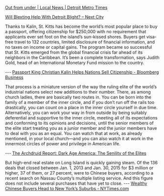 <!-- njnmdoc:  title="Economic Collapse"  -->

[Out from under | Local News | Detroit Metro Times](http://www.metrotimes.com/detroit/one-family-fights-to-win-its-house-back-in-the-wayne-county-foreclosure-auction-after-being-scammed-by-a-sub-subprime-entrepreneur/Content?oid=2379234)

[Will Blexting Help With Detroit Blight? – Next City](https://nextcity.org/daily/entry/detroit-blight-blexting-houses-motor-city-mapping)

Thanks to Kalin, St. Kitts has become the world’s most popular place to buy a passport, offering citizenship for $250,000 with no requirement that applicants ever set foot on the island’s sun-kissed shores. Buyers get visa-free travel to 132 countries, limited disclosure of financial information, and no taxes on income or capital gains. The program became so successful that St. Kitts emerged from the global financial crisis far ahead of its neighbors in the Caribbean. It’s been a complete transformation, says Judith Gold, head of an International Monetary Fund mission to the country.

 --- [Passport King Christian Kalin Helps Nations Sell Citizenship - Bloomberg Business](http://www.bloomberg.com/news/articles/2015-03-11/passport-king-christian-kalin-helps-nations-sell-citizenship)

That process is a miniature version of the way the ruling elite of the world’s industrial nations select new additions to their number. There, as among church ladies, there are basically two routes in. You can be born into the family of a member of the inner circle, and if you don’t run off the rails too drastically, you can count on a place in the inner circle yourself in due time. Alternatively, you can work your way in from outside by being suitably deferential and supportive to the inner circle, meeting all of its expectations and conforming to its opinions and decisions, until the senior members of the elite start treating you as a junior member and the junior members have to deal with you as an equal. You can watch that at work, as already mentioned, in your local church—and you can also watch it at work in the innermost circles of power and privilege in American life.

 --- [The Archdruid Report: Dark Age America: The Senility of the Elites](http://thearchdruidreport.blogspot.com/2014/09/dark-age-america-senility-of-elites.html)

But high-end real estate on Long Island is quickly gaining steam. Of the 136 deals that closed between Jan. 1, 2013 and Jan. 30, 2015 for $3 million or higher, 37 of them, or 27 percent, were to Chinese buyers, according to a recent search on Nassau County’s multiple listing service. And this figure does not include several purchases that have yet to close. --- [Wealthy Chinese Buyers Head to New York’s Suburbs - NYTimes.com](http://www.nytimes.com/2015/02/08/realestate/wealthy-chinese-buyers-head-to-new-yorks-suburbs.html?_r=0)

